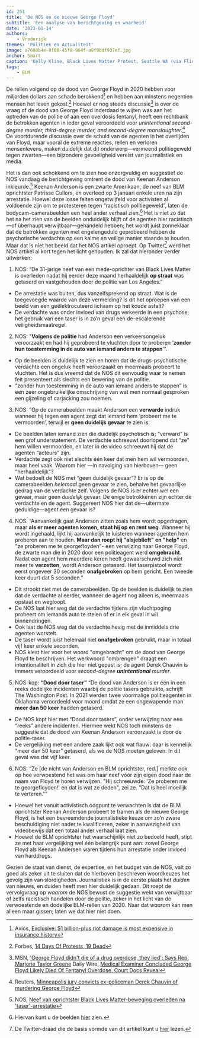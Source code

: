 ```yaml
---
id: 251
title: 'De NOS en de nieuwe George Floyd'
subtitle: 'Een analyse van berichtgeving en waarheid'
date: '2023-01-14'
authors:
    - Vrederijk
themes: 'Politiek en Actualiteit'
image: a7600b4e-8f08-45f8-964f-a8f9bdf937ef.jpg
anchor: Smart
caption: 'Kelly Kline, Black Lives Matter Protest, Seattle WA (via Flickr)'
tags:
    - BLM
---
```


De rellen volgend op de dood van George Floyd in 2020 hebben voor miljarden dollars aan schade berokkend[^1] en hebben aan minstens negentien mensen het leven gekost.[^2] Hoewel er nog steeds discussie[^3] is over de vraag of de dood van George Floyd inderdaad te wijten was aan het optreden van de politie of aan een overdosis fentanyl, heeft een rechtbank de betrokken agenten in ieder geval veroordeeld voor _unintentional second-degree murder, third-degree murder, and second-degree manslaughter._[^4] De voortdurende discussie over de schuld van de agenten in het overlijden van Floyd, maar vooral de extreme reacties, rellen en verloren mensenlevens, maken duidelijk dat dit onderwerp—vermeend politiegeweld tegen zwarten—een bijzondere gevoeligheid vereist van journalistiek en media.

Het is dan ook schokkend om te zien hoe onzorgvuldig en suggestief de NOS vandaag de berichtgeving omtrent de dood van Keenan Anderson inkleurde.[^5] Keenan Anderson is een zwarte Amerikaan, de neef van BLM oprichtster Patrisse Cullors, en overleed op 3 januari enkele uren na zijn arrestatie. Hoewel deze losse feiten ongetwijfeld voor activisten al voldoende zijn om te protesteren tegen “racistisch politiegeweld”, laten de bodycam-camerabeelden een heel ander verhaal zien.[^6] Het is niet zo dat het na het zien van de beelden onduidelijk blijft of de agenten hier racistisch—of überhaupt verwijtbaar—gehandeld hebben; het wordt juist zonneklaar dat de betrokken agenten met engelengeduld geprobeerd hebben de psychotische verdachte op een kalme en veilige manier staande te houden. Maar dat is niet het beeld dat het NOS artikel oproept. Op Twitter[^7] werd het NOS artikel al kort tegen het licht gehouden. Ik zal dat hieronder verder uitwerken:

1. NOS: “De 31-jarige neef van een mede-oprichter van Black Lives Matter is overleden nadat hij eerder deze maand herhaaldelijk **op straat** was getaserd en vastgehouden door de politie van Los Angeles.”
  * De arrestatie was buiten, dus vanzelfsprekend op straat. Wat is de toegevoegde waarde van deze vermelding? Is dit het oproepen van een beeld van een geëlektrocuteerd lichaam op het koude asfalt?
  * De verdachte was onder invloed van drugs verkeerde in een psychose; het gebruik van een taser is in zo’n geval een de-escalerende veiligheidsmaatregel.

2. NOS: "**Volgens de politie** had Anderson een verkeersongeluk veroorzaakt en had hij geprobeerd te vluchten door te proberen ‘**zonder hun toestemming in de auto van iemand anders te stappen**’".
  * Op de beelden is duidelijk te zien en horen dat de drugs-psychotische verdachte een ongeluk heeft veroorzaakt en meermaals probeert te vluchten. Het is dus vreemd dat de NOS dit eenvoudig waar te nemen feit presenteert als slechts een bewering van de politie.
  * “zonder hun toestemming in de auto van iemand anders te stappen” is een zeer ongebruikelijke omschrijving van wat men normaal gesproken een gijzeling of carjacking zou noemen.

3. NOS: “Op de camerabeelden maakt Anderson een **verwarde** indruk wanneer hij tegen een agent zegt dat iemand hem ‘probeert me te vermoorden’, terwijl er **geen duidelijk gevaar** te zien is.
  * De beelden laten iemand zien die duidelijk psychotisch is; "verward" is een grof understatement. De verdachte schreeuwt doorlopend dat “ze” hem willen vermoorden, en later in de video schreeuwt hij dat de agenten “acteurs” zijn.
  * Verdachte zegt ook niet slechts één keer dat men hem wil vermoorden, maar heel vaak. Waarom hier —in navolging van hierboven— geen "herhaaldelijk"?
  * Wat bedoelt de NOS met “geen duidelijk gevaar”? Er is op de camerabeelden _helemaal_ geen gevaar te zien, behalve het gevaarlijke gedrag van de verdachte zelf. Volgens de NOS is er echter wel een gevaar, maar geen _duidelijk_ gevaar. De enige betrokkenen zijn echter de verdachte en de agent. Suggereert NOS hier dat de—uitermate geduldige—agent een gevaar is?

4. NOS: “Aanvankelijk gaat Anderson zitten zoals hem wordt opgedragen, maar **als er meer agenten komen, staat hij op en rent weg**. Wanneer hij wordt ingehaald, lijkt hij aanvankelijk te luisteren wanneer agenten hem proberen aan te houden. **Maar dan roept hij "alsjeblieft" en "help"** en "ze proberen me te georgefloyden"- een verwijzing naar George Floyd, de zwarte man die in 2020 door een politieagent werd **omgebracht**. Nadat een agent hem meerdere keren heeft gewaarschuwd zich niet meer te **verzetten**, wordt Anderson getaserd. Het taserpistool wordt eerst ongeveer 30 seconden **onafgebroken** op hem gericht. Een tweede keer duurt dat 5 seconden.”
  * Dit strookt niet met de camerabeelden. Op de beelden is duidelijk te zien dat de verdachte al eerder, wanneer de agent nog alleen is, meermaals opstaat en wegloopt.
  * De NOS laat hier weg dat de verdachte tijdens zijn vluchtpoging probeert om iemands auto te stelen of er in elk geval in wil binnendringen.
  * Ook laat de NOS weg dat de verdachte hevig met de inmiddels drie agenten worstelt.
  * De taser wordt juist helemaal niet **onafgebroken** gebruikt, maar in totaal vijf keer enkele seconden.
  * NOS kiest hier voor het woord "omgebracht" om de dood van George Floyd te beschrijven. Het werkwoord "ombrengen" draagt een intentionaliteit in zich die hier niet gepast is; de agent Derek Chauvin is immers veroordeeld voor _second-degree **unintentional** murder_.

5. NOS-kop: **“Dood door taser”**
“De dood van Anderson is er één in een reeks dodelijke incidenten waarbij de politie tasers gebruikte, schrijft The Washington Post. In 2021 werden twee voormalige politieagenten in Oklahoma veroordeeld voor moord omdat ze een ongewapende man **meer dan 50 keer** hadden getaserd.
  * De NOS kopt hier met “Dood door tasers”, onder verwijzing naar een “reeks” andere incidenten. Hiermee wekt NOS toch minstens de suggestie dat de dood van Keenan Anderson veroorzaakt is door de politie-taser.
  * De vergelijking met een andere zaak lijkt ook wat flauw: daar is kennelijk “meer dan 50 keer” getaserd, als we de NOS moeten geloven. In dit geval was dat vijf keer.

6. NOS: “Ze [de nicht van Anderson en BLM oprichtster, red.] merkte ook op hoe verwoestend het was om haar neef vóór zijn eigen dood naar de naam van Floyd te horen verwijzen. "Hij schreeuwde: 'Ze proberen me te georgefloyden!' en dat is wat ze deden", zei ze. "Dat is heel moeilijk te verteren."”
  * Hoewel het vanuit activistisch oogpunt te verwachten is dat de BLM oprichtster Keenan Anderson probeert te framen als de nieuwe George Floyd, is het een bevreemdende journalistieke keuze om zo’n zware beschuldiging niet nader te kwalificeren, zeker in aanwezigheid van videobewijs dat een totaal ander verhaal laat zien.
  * Hoewel de BLM oprichtster het waarschijnlijk niet zo bedoeld heeft, stipt ze met haar vergelijking wel één belangrijk punt aan: zowel George Floyd als Keenan Andersen waren tijdens hun arrestatie onder invloed van harddrugs.

Gezien de staat van dienst, de expertise, en het budget van de NOS, valt zo goed als zeker uit te sluiten dat de hierboven beschreven woordkeuzes het gevolg zijn van slordigheden. Journalistiek is in de eerste plaats het _duiden_ van nieuws, en duiden heeft men hier duidelijk gedaan. Dit roept de vervolgvraag op _waarom_ de NOS bewust de suggestie wekt van verwijtbaar of zelfs racistisch handelen door de politie, zeker in het licht van de verwoestende en dodelijke BLM-rellen van 2020. Naar dat _waarom_ kan men alleen maar gissen; laten we dat hier niet doen.

[^1]: Axios, [Exclusive: $1 billion-plus riot damage is most expensive in insurance history](https://www.axios.com/2020/09/16/riots-cost-property-damage)
[^2]: Forbes, [14 Days Of Protests, 19 Dead](https://www.forbes.com/sites/jemimamcevoy/2020/06/08/14-days-of-protests-19-dead/)
[^3]: MSN, ['George Floyd didn't die of a drug overdose, they lied': Says Rep. Marjorie Taylor Greene](https://www.msn.com/en-us/news/politics/george-floyd-didn-t-die-of-a-drug-overdose-they-lied-says-rep-marjorie-taylor-greene/ar-AA15QTHb?ocid=msedgdhp&pc=U531&cvid=5212d9bcd0c44284891886957015867f)
Daily Wire, [Medical Examiner Concluded George Floyd Likely Died Of Fentanyl Overdose, Court Docs Reveal](https://www.dailywire.com/news/medical-examiner-concluded-george-floyd-likely-died-of-fentanyl-overdose-court-docs-reveal)
[^4]: Reuters, [Minneapolis jury convicts ex-policeman Derek Chauvin of murdering George Floyd](https://www.reuters.com/world/us/jurors-resume-deliberations-derek-chauvin-murder-trial-2021-04-20/)
[^5]: NOS, [Neef van oprichtster Black Lives Matter-beweging overleden na 'taser'-arrestatie](https://nos.nl/artikel/2459698-neef-van-oprichtster-black-lives-matter-beweging-overleden-na-taser-arrestatie)
[^6]: Hiervan kunt u de beelden [hier](https://youtu.be/MVTYcbPX0GA) zien.
[^7]: De Twitter-draad die de basis vormde van dit artikel kunt u [hier](https://twitter.com/Traditi0nalist/status/1613987454465314816?s=20&t=tFnDdB5lpzaSxultF3FoUA) lezen.
